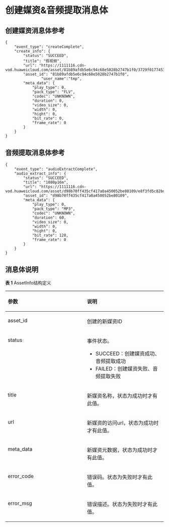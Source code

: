 # 创建媒资&音频提取消息体<a name="ZH-CN_TOPIC_0149392649"></a>

## 创建媒资消息体参考<a name="section46057873114"></a>

```
{
	"event_type": "createComplete",
	"create_info": {
		"status": "SUCCEED",
		"title": "假视频",
		"url": "https://1111116.cdn-vod.huaweicloud.com/asset/81b89afdb5e6c94c68e5028b2747b1f0/3729f0177453c9525b5196d6400f1bb6.flv",
		"asset_id": "81b89afdb5e6c94c68e5028b2747b1f0",
                "user_name":"tmp",
		"meta_data": {
			"play_type": 0,
			"pack_type": "FLV",
			"codec": "UNKNOWN",
			"duration": 0,
			"video_size": 0,
			"width": 0,
			"hight": 0,
			"bit_rate": 0,
			"frame_rate": 0
		}
	}
}
```

## 音频提取消息体参考<a name="section45752413219"></a>

```
{
	"event_type": "audioExtractComplete",
	"audio_extract_info": {
		"status": "SUCCEED",
		"title": "1080p16m",
		"url": "https://1111116.cdn-vod.huaweicloud.com/asset/d98b70ff435cf417a0a450052be80109/e8f3fd5c82bdb979188ab1a2cb66c08b.mp3",
		"asset_id": "d98b70ff435cf417a0a450052be80109",
		"meta_data": {
			"play_type": 0,
			"pack_type": "MP3",
			"codec": "UNKNOWN",
			"duration": 60,
			"video_size": 0,
			"width": 0,
			"hight": 0,
			"bit_rate": 128,
			"frame_rate": 0
		}
	}
}
```

## 消息体说明<a name="section8178103317297"></a>

**表 1**  AssetInfo结构定义

<a name="table6532202510303"></a>
<table><thead align="left"><tr id="row1553442533016"><th class="cellrowborder" valign="top" width="50%" id="mcps1.2.3.1.1"><p id="p6534192517309"><a name="p6534192517309"></a><a name="p6534192517309"></a>参数</p>
</th>
<th class="cellrowborder" valign="top" width="50%" id="mcps1.2.3.1.2"><p id="p1953472516304"><a name="p1953472516304"></a><a name="p1953472516304"></a>说明</p>
</th>
</tr>
</thead>
<tbody><tr id="row19534142563019"><td class="cellrowborder" valign="top" width="50%" headers="mcps1.2.3.1.1 "><p id="p10364105910303"><a name="p10364105910303"></a><a name="p10364105910303"></a>asset_id</p>
</td>
<td class="cellrowborder" valign="top" width="50%" headers="mcps1.2.3.1.2 "><p id="p336411598302"><a name="p336411598302"></a><a name="p336411598302"></a>创建的新媒资ID</p>
</td>
</tr>
<tr id="row1534112511309"><td class="cellrowborder" valign="top" width="50%" headers="mcps1.2.3.1.1 "><p id="p358153910814"><a name="p358153910814"></a><a name="p358153910814"></a>status</p>
</td>
<td class="cellrowborder" valign="top" width="50%" headers="mcps1.2.3.1.2 "><p id="p95812391482"><a name="p95812391482"></a><a name="p95812391482"></a>事件状态。</p>
<a name="ul83545271913"></a><a name="ul83545271913"></a><ul id="ul83545271913"><li>SUCCEED：创建媒资成功、音频提取成功</li><li>FAILED：创建媒资失败、音频提取失败</li></ul>
</td>
</tr>
<tr id="row453411256309"><td class="cellrowborder" valign="top" width="50%" headers="mcps1.2.3.1.1 "><p id="p15930194133210"><a name="p15930194133210"></a><a name="p15930194133210"></a>title</p>
</td>
<td class="cellrowborder" valign="top" width="50%" headers="mcps1.2.3.1.2 "><p id="p1593064193220"><a name="p1593064193220"></a><a name="p1593064193220"></a>新媒资名称，状态为成功时才有此值。</p>
</td>
</tr>
<tr id="row45341625153011"><td class="cellrowborder" valign="top" width="50%" headers="mcps1.2.3.1.1 "><p id="p1093014183214"><a name="p1093014183214"></a><a name="p1093014183214"></a>url</p>
</td>
<td class="cellrowborder" valign="top" width="50%" headers="mcps1.2.3.1.2 "><p id="p8930741103220"><a name="p8930741103220"></a><a name="p8930741103220"></a>新媒资的访问url，状态为成功时才有此值。</p>
</td>
</tr>
<tr id="row45357259306"><td class="cellrowborder" valign="top" width="50%" headers="mcps1.2.3.1.1 "><p id="p12930174114320"><a name="p12930174114320"></a><a name="p12930174114320"></a>meta_data</p>
</td>
<td class="cellrowborder" valign="top" width="50%" headers="mcps1.2.3.1.2 "><p id="p8930194163216"><a name="p8930194163216"></a><a name="p8930194163216"></a>新媒资元数据，状态为成功时才有此值。</p>
</td>
</tr>
<tr id="row1653516259307"><td class="cellrowborder" valign="top" width="50%" headers="mcps1.2.3.1.1 "><p id="p159305414326"><a name="p159305414326"></a><a name="p159305414326"></a>error_code</p>
</td>
<td class="cellrowborder" valign="top" width="50%" headers="mcps1.2.3.1.2 "><p id="p993084111322"><a name="p993084111322"></a><a name="p993084111322"></a>错误码。状态为失败时才有此值。</p>
</td>
</tr>
<tr id="row426294053214"><td class="cellrowborder" valign="top" width="50%" headers="mcps1.2.3.1.1 "><p id="p7930174123216"><a name="p7930174123216"></a><a name="p7930174123216"></a>error_msg</p>
</td>
<td class="cellrowborder" valign="top" width="50%" headers="mcps1.2.3.1.2 "><p id="p10930941173212"><a name="p10930941173212"></a><a name="p10930941173212"></a>错误描述。状态为失败时才有此值。</p>
</td>
</tr>
</tbody>
</table>

